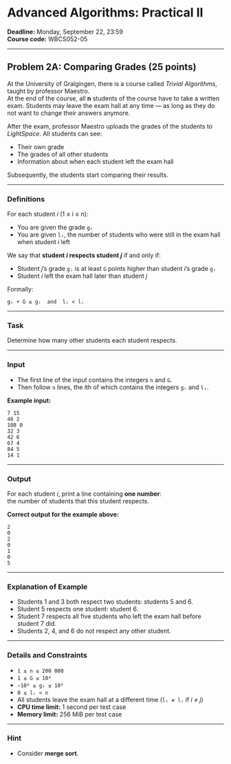 # Advanced Algorithms: Practical II  
**Deadline:** Monday, September 22, 23:59  
**Course code:** WBCS052-05  

---

## Problem 2A: Comparing Grades (25 points)

At the University of Gralgingen, there is a course called *Trivial Algorithms*, taught by professor Maestro.  
At the end of the course, all **n** students of the course have to take a written exam. Students may leave the exam hall at any time — as long as they do not want to change their answers anymore.

After the exam, professor Maestro uploads the grades of the students to *LightSpace*. All students can see:
- Their own grade  
- The grades of all other students  
- Information about when each student left the exam hall  

Subsequently, the students start comparing their results.

---

### Definitions

For each student *i* (1 ≤ i ≤ n):
- You are given the grade `gᵢ`  
- You are given `lᵢ`, the number of students who were still in the exam hall when student *i* left  

We say that **student *i* respects student *j*** if and only if:
- Student *j*’s grade `gⱼ` is at least `G` points higher than student *i*’s grade `gᵢ`  
- Student *i* left the exam hall later than student *j*  

Formally:  
```
gᵢ + G ≤ gⱼ  and  lᵢ < lⱼ
```

---

### Task

Determine how many other students each student respects.

---

### Input

- The first line of the input contains the integers `n` and `G`.  
- Then follow `n` lines, the *i*th of which contains the integers `gᵢ` and `lᵢ`.  

**Example input:**
```
7 15
46 2
108 0
32 3
42 6
67 4
84 5
14 1
```

---

### Output

For each student *i*, print a line containing **one number**:  
the number of students that this student respects.

**Correct output for the example above:**
```
2
0
2
0
1
0
5
```

---

### Explanation of Example

- Students 1 and 3 both respect two students: students 5 and 6.  
- Student 5 respects one student: student 6.  
- Student 7 respects all five students who left the exam hall before student 7 did.  
- Students 2, 4, and 6 do not respect any other student.  

---

### Details and Constraints

- `1 ≤ n ≤ 200 000`  
- `1 ≤ G ≤ 10⁸`  
- `−10⁸ ≤ gᵢ ≤ 10⁸`  
- `0 ≤ lᵢ < n`  
- All students leave the exam hall at a different time (`lᵢ ≠ lⱼ` if *i ≠ j*)  
- **CPU time limit:** 1 second per test case  
- **Memory limit:** 256 MiB per test case  

---

### Hint

- Consider **merge sort**.
